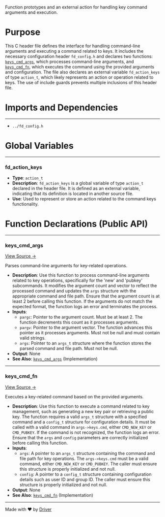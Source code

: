 <!--------------------------------------------------------------------------------->
<!-- IMPORTANT: This file is auto-generated by Driver (https://driver.ai). -------->
<!-- Manual edits may be overwritten on future commits. --------------------------->
<!--------------------------------------------------------------------------------->

Function prototypes and an external action for handling key command arguments and execution.

# Purpose
This C header file defines the interface for handling command-line arguments and executing a command related to keys. It includes the necessary configuration header `fd_config.h` and declares two functions: [`keys_cmd_args`](<#keys_cmd_args>), which processes command-line arguments, and [`keys_cmd_fn`](<#keys_cmd_fn>), which executes the command using the provided arguments and configuration. The file also declares an external variable `fd_action_keys` of type `action_t`, which likely represents an action or operation related to keys. The use of include guards prevents multiple inclusions of this header file.
# Imports and Dependencies

---
- `../fd_config.h`


# Global Variables

---
### fd\_action\_keys
- **Type**: ``action_t``
- **Description**: `fd_action_keys` is a global variable of type `action_t` declared in the header file. It is defined as an external variable, indicating that its definition is located in another source file.
- **Use**: Used to represent or store an action related to the command keys functionality.


# Function Declarations (Public API)

---
### keys\_cmd\_args<!-- {{#callable_declaration:keys_cmd_args}} -->
[View Source →](<../../../../../../src/app/shared/commands/keys.h#L6>)

Parses command-line arguments for key-related operations.
- **Description**: Use this function to process command-line arguments related to key operations, specifically for the 'new' and 'pubkey' subcommands. It modifies the argument count and vector to reflect the processed command and updates the `args` structure with the appropriate command and file path. Ensure that the argument count is at least 2 before calling this function. If the arguments do not match the expected format, the function logs an error and terminates the process.
- **Inputs**:
    - `pargc`: Pointer to the argument count. Must be at least 2. The function decrements this count as it processes arguments.
    - `pargv`: Pointer to the argument vector. The function advances this pointer as it processes arguments. Must not be null and must contain valid strings.
    - `args`: Pointer to an `args_t` structure where the function stores the parsed command and file path. Must not be null.
- **Output**: None
- **See Also**: [`keys_cmd_args`](<keys.c.md#keys_cmd_args>)  (Implementation)


---
### keys\_cmd\_fn<!-- {{#callable_declaration:keys_cmd_fn}} -->
[View Source →](<../../../../../../src/app/shared/commands/keys.h#L9>)

Executes a key-related command based on the provided arguments.
- **Description**: Use this function to execute a command related to key management, such as generating a new key pair or retrieving a public key. The function requires a valid `args_t` structure with a specified command and a `config_t` structure for configuration details. It must be called with a valid command in `args->keys.cmd`, either `CMD_NEW_KEY` or `CMD_PUBKEY`. If the command is not recognized, the function logs an error. Ensure that the `args` and `config` parameters are correctly initialized before calling this function.
- **Inputs**:
    - `args`: A pointer to an `args_t` structure containing the command and file path for key operations. The `args->keys.cmd` must be a valid command, either `CMD_NEW_KEY` or `CMD_PUBKEY`. The caller must ensure this structure is properly initialized and not null.
    - `config`: A pointer to a `config_t` structure containing configuration details such as user ID and group ID. The caller must ensure this structure is properly initialized and not null.
- **Output**: None
- **See Also**: [`keys_cmd_fn`](<keys.c.md#keys_cmd_fn>)  (Implementation)



---
Made with ❤️ by [Driver](https://www.driver.ai/)